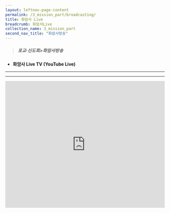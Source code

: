 ```yaml
---
layout: leftnav-page-content
permalink: /3_mission_part/broadcasting/
title: 화암사 Live
breadcrumb: 화암사Live
collection_name: 3_mission_part
second_nav_title: "화암사방송"
---
```


> ##### **포교·신도회>화암사방송**

* **화암사 Live TV (YouTube Live)**
---
---

<iframe width="100%"
        height="400"
        src="https://youtube.com/embed/PuJxzhJwnZk"
        frameborder="0"
        allow="autoplay; encrypted-media"
        allowfullscreen></iframe>
